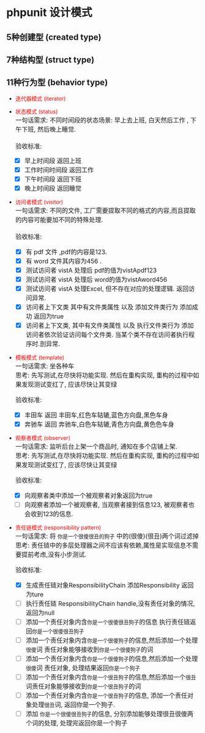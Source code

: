 # phpunit 设计模式

## 5种创建型 (created type)

## 7种结构型 (struct type)

## 11种行为型 (behavior type)
* <font color=red>迭代器模式 (iterator)  </font>
* <font color=red>状态模式 (status)</font>  
  <font size = 3>一句话需求: 不同时间段的状态场景:  早上去上班, 白天然后工作 , 下午下班, 然后晚上睡觉.</font>   
  <font size = 3>  
  验收标准:
    - [x] 早上时间段 返回上班
    - [x] 工作时间时间段 返回工作
    - [x] 下午时间段 返回下班
    - [x] 晚上时间段 返回睡觉
      </font>  
      
* <font color=red>访问者模式 (visitor)   </font>  
<font size = 3>一句话需求: 不同的文件, 工厂需要提取不同的格式的内容,而且提取的内容可能要加不同的特殊处理.</font>   
  <font size = 3>  
    验收标准:
    - [x] 有 pdf 文件 ,pdf的内容是123.
    - [x] 有 word 文件其内容为456 .
    - [x] 测试访问者 vistA 处理后  pdf的值为vistApdf123
    - [x] 测试访问者 vistA 处理后 word的值为vistAword456
    - [x] 测试访问者 vistA 处理Excel, 但不存在对应的处理逻辑. 返回访问异常.
    - [x] 访问者上下文类 其中有文件类属性  以及 添加文件类行为 添加成功 返回为true
    - [x] 访问者上下文类, 其中有文件类属性  以及 执行文件类行为 添加访问者依次验证访问每个文件类. 当某个类不存在访问者执行程序时.剖异常.
    </font>  

* <font color=red>模板模式 (template)   </font>  
  <font size = 3>一句话需求: 坐各种车</font>   
  <font size = 3>思考: 先写测试,在尽快将功能实现. 然后在重构实现, 重构的过程中如果发现测试变红了, 应该尽快让其变绿</font>
  <font size = 3>

  验收标准:
  - [x] 丰田车 返回 丰田车,红色车轱辘,蓝色方向盘,黑色车身
  - [x] 奔驰车 返回 奔驰车,白色车轱辘,青色方向盘,黄色色车身
    </font>  
    
* <font color=red>观察者模式 (observer)   </font>  
  <font size = 3>一句话需求: 监听后台上架一个商品时, 通知在多个店铺上架.</font>   
  <font size = 3>思考: 先写测试,在尽快将功能实现. 然后在重构实现, 重构的过程中如果发现测试变红了, 应该尽快让其变绿</font>
  <font size = 3>
  
  验收标准:
  - [x] 向观察者类中添加一个被观察者对象返回为true
  - [ ] 向观察者添加一个被观察者, 当观察者接到信息123, 被观察者也会收到123的信息. 
    </font>  

* <font color=red>责任链模式 (responsibility pattern)  </font>  
  <font size = 3>一句话需求: 将 `你是一个很傻很丑的狗子` 中的(很傻)(很丑)两个词过滤掉  </font>   
  <font size = 3>思考: 责任链中的多层处理器之间不应该有依赖,属性是实现信息不需要提前考虑,没有小步测试.</font>
  <font size = 3>

  验收标准:
  - [x] 生成责任链对象ResponsibilityChain 添加Responsibility 返回为ture
  - [ ] 执行责任链 ResponsibilityChain handle,没有责任对象的情况,返回为null
  - [ ] 添加一个责任对象内含`你是一个很傻很丑狗子`的信息 执行责任链返回`你是一个很傻很丑狗子`
  - [ ] 添加一个责任对象内含`你是一个很傻狗子`的信息,然后添加一个处理`很傻`词 责任对象能够接收到`你是一个很傻狗子`的词
  - [ ] 添加一个责任对象内含`你是一个很傻狗子`的信息,然后添加一个处理`很傻`词 责任对象, 处理结果返回`你是一个狗子`
  - [ ] 添加一个责任对象内含`你是一个很丑狗子`的信息,然后添加一个`很丑`词责任对象能够接收到`你是一个很丑狗子`的词  
  - [ ] 添加一个责任对象内含`你是一个很丑狗子`的信息, 添加一个责任对象处理`很丑`词, 返回你是一个狗子.
  - [ ] 添加 `你是一个很傻很丑狗子`的信息, 分别添加能够处理很丑很傻两个词的处理, 处理完返回你是一个狗子    
</font>